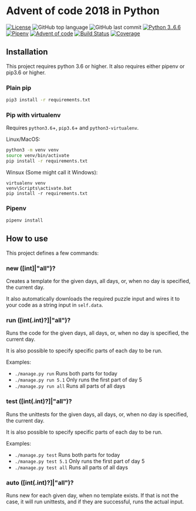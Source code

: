 # Advent of code 2018 in Python

[![License](https://img.shields.io/github/license/rhbvkleef/aoc-2018.svg)](https://opensource.org/licenses/BSD-3-Clause)
![GitHub top language](https://img.shields.io/github/languages/top/rhbvkleef/aoc-2018.svg)
![GitHub last commit](https://img.shields.io/github/last-commit/google/skia.svg)
[![Python 3..6.6](https://img.shields.io/badge/python-3.6.6-blue.svg?logo=python)](https://www.python.org/downloads/release/python-366/)
[![Pipenv](https://img.shields.io/badge/pipenv-%E2%9C%94-brightgreen.svg)](https://pipenv.readthedocs.io/en/latest/)
[![Advent of code](https://img.shields.io/badge/advent%20of%20code-2018-brightgreen.svg)](https://adventofcode.com/2018)
[![Build Status](https://img.shields.io/teamcity/https/ci.vankleef.me/s/AdventOfCode2018_Build.svg?style=flat)](https://ci.vankleef.me/viewType.html?buildTypeId=AdventOfCode2018_Build&guest=1)
[![Coverage](https://teamcity.vankleef.me/repository/download/AdventOfCode2018_Build/.lastSuccessful/htmlcov/coverage.svg?guest=1)](https://teamcity.vankleef.me/repository/download/AdventOfCode2018_Build/.lastSuccessful/htmlcov/index.html?guest=1)

## Installation

This project requires python 3.6 or higher. It also requires either pipenv
or pip3.6 or higher.

### Plain pip

```bash
pip3 install -r requirements.txt
```

### Pip with virtualenv

Requires `python3.6`+, `pip3.6`+ and `python3-virtualenv`.

Linux/MacOS:
```bash
python3 -m venv venv
source venv/bin/activate
pip install -r requirements.txt
```

Winsux (Some might call it Windows):
```batch
virtualenv venv
venv\Scripts\activate.bat
pip install -r requirements.txt
```

### Pipenv

```bash
pipenv install
```

## How to use

This project defines a few commands:

### new ([int]|"all")?

Creates a template for the given days, all days, or, when no day is specified,
the current day.

It also automatically downloads the required puzzle input and wires it to your
code as a string input in `self.data`.

### run ([int(.int)?]|"all")?

Runs the code for the given days, all days, or, when no day is specified, the
current day.

It is also possible to specify specific parts of each day to be run.

Examples:

* `./manage.py run` Runs both parts for today
* `./manage.py run 5.1` Only runs the first part of day 5
* `./manage.py run all` Runs all parts of all days

### test ([int(.int)?]|"all")?

Runs the unittests for the given days, all days, or, when no day is specified,
the current day.

It is also possible to specify specific parts of each day to be run.

Examples:

* `./manage.py test` Runs both parts for today
* `./manage.py test 5.1` Only runs the first part of day 5
* `./manage.py test all` Runs all parts of all days

### auto ([int(.int)?]|"all")?

Runs new for each given day, when no template exists. If that is not the case,
it will run unittests, and if they are successful, runs the actual input.
